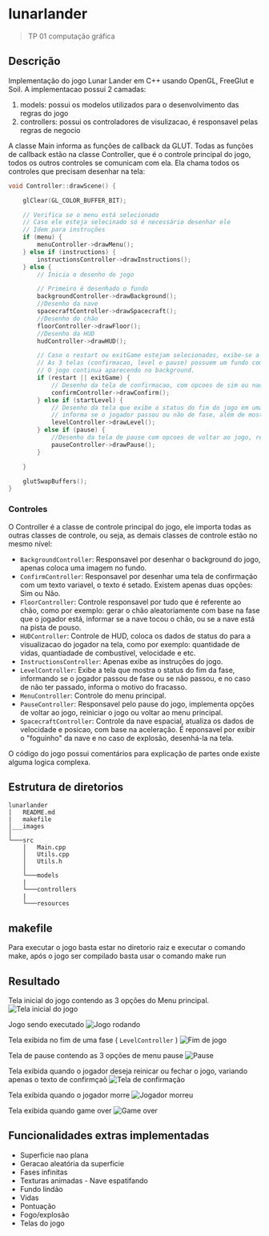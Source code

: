 # lunarlander
> TP 01 computação gráfica

## Descrição
Implementação do jogo Lunar Lander em C++ usando OpenGL, FreeGlut e Soil.
A implementacao possui 2 camadas:
1. models: possui os modelos utilizados para o desenvolvimento das regras do jogo
1. controllers: possui os controladores de visulizacao, é responsavel pelas regras de negocio

A classe Main informa as funções de callback da GLUT. Todas as funções de callback estão na classe Controller, que é o controle principal do jogo, todos os outros controles se comunicam com ela. Ela chama todos os controles que precisam desenhar na tela:

```c
void Controller::drawScene() {

	glClear(GL_COLOR_BUFFER_BIT);

	// Verifica se o menu está selecionado
	// Caso ele esteja selecinado só é necessário desenhar ele
	// Idem para instruções
	if (menu) {
		menuController->drawMenu();
	} else if (instructions) {
		instructionsController->drawInstructions();
	} else {
		// Inicia o desenho do jogo

		// Primeiro é desenhado o fundo
		backgroundController->drawBackground();
		//Desenho da nave
		spacecraftController->drawSpacecraft();
		//Desenho do chão
		floorController->drawFloor();
		//Desenho da HUD
		hudController->drawHUD();

		// Caso o restart ou exitGame estejam selecionados, exibe-se a tela de confirmação
		// As 3 telas (confirmacao, level e pause) possuem um fundo com alpha 0.5, ou seja,
		// O jogo continua aparecendo no background.
		if (restart || exitGame) {
			// Desenho da tela de confirmacao, com opcoes de sim ou nao
			confirmController->drawConfirm();
		} else if (startLevel) {
			// Desenho da tela que exibe o status do fim do jogo em uma fase,
			// informa se o jogador passou ou não de fase, além de mostrar a pontuacao do jogador
			levelController->drawLevel();
		} else if (pause) {
			//Desenho da tela de pause com opcoes de voltar ao jogo, reiniciar o jogo e ir ao menu principal
			pauseController->drawPause();
		}

	}

	glutSwapBuffers();
}
```

### Controles
O Controller é a classe de controle principal do jogo, ele importa todas as outras classes de controle, ou seja, as demais classes de controle estão no mesmo nível:
* ```BackgroundController```: Responsavel por desenhar o background do jogo, apenas coloca uma imagem no fundo.
* ```ConfirmController```: Responsavel por desenhar uma tela de confirmação com um texto variavel, o texto é setado. Existem apenas duas opções: Sim ou Não.
* ```FloorController```: Controle responsavel por tudo que é referente ao chão, como por exemplo: gerar o chão aleatoriamente com base na fase que o jogador está, informar se a nave tocou o chão, ou se a nave está na pista de pouso.
* ```HUDController```: Controle de HUD, coloca os dados de status do para a visualizacao do jogador na tela, como por exemplo: quantidade de vidas, quantiadade de combustível, velocidade e etc.
* ```InstructionsController```: Apenas exibe as instruções do jogo.
* ```LevelController```: Exibe a tela que mostra o status do fim da fase, informando se o jogador passou de fase ou se não passou, e no caso de não ter passado, informa o motivo do fracasso.
* ```MenuController```: Controle do menu principal.
* ```PauseController```: Responsavel pelo pause do jogo, implementa opções de voltar ao jogo, reiniciar o jogo ou voltar ao menu principal.
* ```SpacecraftController```: Controle da nave espacial, atualiza os dados de velocidade e posicao, com base na aceleração. É reponsavel por exibir o "foguinho" da nave e no caso de explosão, desenhá-la na tela.

O código do jogo possui comentários para explicação de partes onde existe alguma logica complexa.

## Estrutura de diretorios
```
lunarlander
│   README.md
|   makefile
│___images
│
└───src
    │   Main.cpp
    │   Utils.cpp
    │   Utils.h
    │
    └───models
    |
    └───controllers
    |
    └───resources

```

## makefile
Para executar o jogo basta estar no diretorio raiz e executar o comando make, após o jogo ser compilado basta usar o comando make run

## Resultado
Tela inicial do jogo contendo as 3 opções do Menu principal. 
![Tela inicial do jogo](/images/1_menu-principal.png)

Jogo sendo executado
![Jogo rodando](/images/2_jogo-rodando.png)

Tela exibida no fim de uma fase ( ```LevelController``` )
![Fim de jogo](/images/3_tela-fim-de-jogo.png)

Tela de pause contendo as 3 opções de menu pause
![Pause](/images/4_tela-pause.png)

Tela exibida quando o jogador deseja reinicar ou fechar o jogo, variando apenas o texto de confirmçaõ
![Tela de confirmação](/images/5_tela-confirmacao.png)

Tela exibida quando o jogador morre
![Jogador morreu](/images/6_tela-fim-de-jogo-perdeu.png)

Tela exibida quando game over
![Game over](/images/7_tela-game-over.png)

## Funcionalidades extras implementadas

* Superficie nao plana
* Geracao aleatória da superficie
* Fases infinitas
* Texturas animadas - Nave espatifando
* Fundo lindão
* Vidas
* Pontuação
* Fogo/explosão
* Telas do jogo

